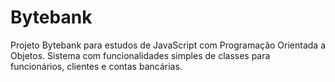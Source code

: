 # Bytebank
Projeto Bytebank para estudos de JavaScript com Programação Orientada a Objetos.
Sistema com funcionalidades simples de classes para funcionários, clientes e contas bancárias.
